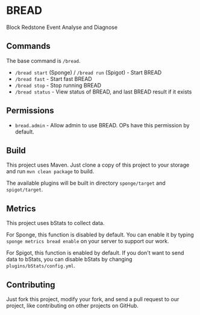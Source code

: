 # BREAD
Block Redstone Event Analyse and Diagnose

## Commands
The base command is `/bread`.
- `/bread start` (Sponge) / `/bread run` (Spigot) - Start BREAD
- `/bread fast` - Start fast BREAD
- `/bread stop` - Stop running BREAD
- `/bread status` - View status of BREAD, and last BREAD result if it exists

## Permissions
- `bread.admin` - Allow admin to use BREAD. OPs have this permission by default.

## Build
This project uses Maven. Just clone a copy of this project to your storage and run `mvn clean package` to build.

The available plugins will be built in directory `sponge/target` and `spigot/target`.

## Metrics
This project uses bStats to collect data.

For Sponge, this function is disabled by default. You can enable it by typing `sponge metrics bread enable` on your server to support our work.

For Spigot, this function is enabled by default. If you don't want to send data to bStats, you can disable bStats by changing `plugins/bStats/config.yml`.

## Contributing
Just fork this project, modify your fork, and send a pull request to our project, like contributing on other projects on GitHub.
